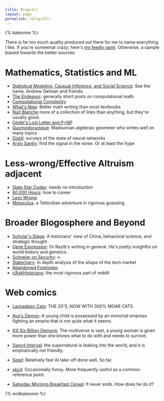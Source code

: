 ```yaml
---
title: Blogroll
layout: page
permalink: /blogroll/
---
```

{% katexmm %}


There is far too much quality produced out there for me to name everything I
like. If you're somewhat crazy, here's [my feedly
opml](/feedly-2019-08-07.opml). Otherwise, a sample biased towards the better
sources:


# Mathematics, Statistics and ML
* [Statistical Modeling, Causual Inference, and Social
  Science](https://statmodeling.stat.columbia.edu/): See the name. Andrew
	  Gelman and friends.
* [The Endeavor](https://www.johndcook.com/blog/): generally short posts on
		computational math.
* [Computational Complexity](https://blog.computationalcomplexity.org/)
* [What's New](https://terrytao.wordpress.com/): Better math writing than most textbooks
* [Nuit Blanche](https://nuit-blanche.blogspot.com/) more of a collection of
		links than anything, but they're usually good.
* [Gödel's Lost Letter and P=NP](https://rjlipton.wordpress.com/)
* [Quomodocumque](https://quomodocumque.wordpress.com/): Madisonian algebraic
		geometer who writes well on many topics
* [Distill](https://distill.pub/): surveys of the state of neural networks
* [Arxiv Sanity](http://www.arxiv-sanity.com/): find the signal in the
		noise. Or at least the hype



# Less-wrong/Effective Altruism adjacent
* [Slate Star Codex](https://slatestarcodex.com/): needs no introduction
* [80,000 Hours](https://80000hours.org/): how to career
* [Less Wrong](https://www.lesswrong.com/):
* [Metaculus](https://www.metaculus.com/ "futuresight"): a Tetlockian adventure
	in rigorous guessing

# Broader Blogosphere and Beyond
* [Scholar's Stage](https://scholars-stage.blogspot.com/): A historians' view of
  China, behavioral science, and strategic thought
* [Gene Expression](https://www.gnxp.com/): Or Razib's writing in general. He's
  pretty insightful on world history and genetics.
* [Schneier on Security](https://www.schneier.com/): $\leftarrow$
* [Statechery](https://stratechery.com/): In depth analysis of the shape of the
  tech market
* [Abandoned Footnotes](http://abandonedfootnotes.blogspot.com/): 
* [r/AskHistorians](http://abandonedfootnotes.blogspot.com/): the most rigorous
	part of reddit

# Web comics

* [Lackadaisy Cats](https://www.lackadaisy.com/comic.php): THE 20'S, NOW WITH 300% MOAR CATS

* [Ava's Demon](https://www.avasdemon.com/): A young child is possessed by an
  immortal empress fighting an empire that is not quite what it seems.

* [Kill Six Billion
  Demons](https://killsixbilliondemons.com/comic/kill-six-billion-demons-chapter-1/):
  The multiverse is vast, a young woman is given more power than she knows what
  to do with and needs to survive.

* [Sword
  Interval](https://www.webtoons.com/en/fantasy/sword-interval/ep-1-prologue/viewer?title_no=486&episode_no=1):
  the supernatural is leaking into the world, and it is emphatically *not* friendly.

* [Seed](https://www.webtoons.com/en/sf/seed/prologue/viewer?title_no=1480&episode_no=1):
	Relatively fast AI take-off done well. So far.

* [xkcd](https://www.xkcd.com/): Occasionally funny. More frequently useful as
  a common reference point.

* [Saturday Morning Breakfast Cereal](https://www.smbc-comics.com/): It never
  ends. How does he do it?

{% endkatexmm %}
